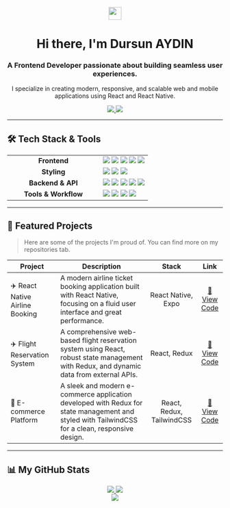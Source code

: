 <div align="center">
  <img src="https://user-images.githubusercontent.com/18350557/176309783-0785949b-9127-417c-8b55-ab5a4333674e.gif" width="30px" />
  <h1>Hi there, I'm Dursun AYDIN</h1>
  <h3>A Frontend Developer passionate about building seamless user experiences.</h3>
  <p>I specialize in creating modern, responsive, and scalable web and mobile applications using React and React Native.</p>
</div>

<div align="center">
  <a href="https://www.linkedin.com/in/dursunaydin" target="_blank">
    <img src="https://img.shields.io/badge/LinkedIn-0077B5?style=for-the-badge&logo=linkedin&logoColor=white" />
  </a>
  <a href="mailto:dursunayydin@gmail.com">
    <img src="https://img.shields.io/badge/Gmail-D14836?style=for-the-badge&logo=gmail&logoColor=white" />
  </a>
</div>

---

## 🛠️ Tech Stack & Tools

<table>
  <tr>
    <td align="center" width="200px">
      <strong>Frontend</strong>
    </td>
    <td>
      <img src="https://img.shields.io/badge/React-20232A?style=for-the-badge&logo=react&logoColor=61DAFB" />
      <img src="https://img.shields.io/badge/Next.js-000000?style=for-the-badge&logo=nextdotjs&logoColor=white" />
      <img src="https://img.shields.io/badge/React_Native-20232A?style=for-the-badge&logo=react&logoColor=61DAFB" />
      <img src="https://img.shields.io/badge/Redux-593D88?style=for-the-badge&logo=redux&logoColor=white" />
      <img src="https://img.shields.io/badge/Zustand-000?style=for-the-badge&logo=react&logoColor=white" />
    </td>
  </tr>
  <tr>
    <td align="center">
      <strong>Styling</strong>
    </td>
    <td>
      <img src="https://img.shields.io/badge/Tailwind_CSS-38B2AC?style=for-the-badge&logo=tailwind-css&logoColor=white" />
      <img src="https://img.shields.io/badge/Sass-CC6699?style=for-the-badge&logo=sass&logoColor=white" />
      <img src="https://img.shields.io/badge/Bootstrap-563D7C?style=for-the-badge&logo=bootstrap&logoColor=white" />
    </td>
  </tr>
  <tr>
    <td align="center">
      <strong>Backend & API</strong>
    </td>
    <td>
      <img src="https://img.shields.io/badge/Node.js-339933?style=for-the-badge&logo=nodedotjs&logoColor=white" />
      <img src="https://img.shields.io/badge/Express.js-000000?style=for-the-badge&logo=express&logoColor=white" />
      <img src="https://img.shields.io/badge/Firebase-FFCA28?style=for-the-badge&logo=firebase&logoColor=black" />
      <img src="https://img.shields.io/badge/GraphQL-E10098?style=for-the-badge&logo=graphql&logoColor=white" />
      <img src="https://img.shields.io/badge/REST_API-02B6D0?style=for-the-badge&logo=axios&logoColor=white" />
    </td>
  </tr>
  <tr>
    <td align="center">
      <strong>Tools & Workflow</strong>
    </td>
    <td>
      <img src="https://img.shields.io/badge/Git-F05032?style=for-the-badge&logo=git&logoColor=white" />
      <img src="https://img.shields.io/badge/GitHub-181717?style=for-the-badge&logo=github&logoColor=white" />
      <img src="https://img.shields.io/badge/Figma-F24E1E?style=for-the-badge&logo=figma&logoColor=white" />
      <img src="https://img.shields.io/badge/Expo-000020?style=for-the-badge&logo=expo&logoColor=white" />
    </td>
  </tr>
</table>

---

## 📌 Featured Projects

> Here are some of the projects I'm proud of. You can find more on my repositories tab.

<table>
  <thead>
    <tr>
      <th>Project</th>
      <th>Description</th>
      <th>Stack</th>
      <th>Link</th>
    </tr>
  </thead>
  <tbody>
    <tr>
      <td>✈️ React Native Airline Booking</td>
      <td>A modern airline ticket booking application built with React Native, focusing on a fluid user interface and great performance.</td>
      <td align="center">React Native, Expo</td>
      <td align="center"><a href="https://github.com/dursunaydin1/react-native-airline-booking">🚀 View Code</a></td>
    </tr>
    <tr>
      <td>✈️ Flight Reservation System</td>
      <td>A comprehensive web-based flight reservation system using React, robust state management with Redux, and dynamic data from external APIs.</td>
      <td align="center">React, Redux</td>
      <td align="center"><a href="https://github.com/dursunaydin1/flight-reservation">🚀 View Code</a></td>
    </tr>
    <tr>
      <td>🛒 E-commerce Platform</td>
      <td>A sleek and modern e-commerce application developed with Redux for state management and styled with TailwindCSS for a clean, responsive design.</td>
      <td align="center">React, Redux, TailwindCSS</td>
      <td align="center"><a href="https://github.com/dursunaydin1/ecommerce-app">🚀 View Code</a></td>
    </tr>
  </tbody>
</table>

---

## 📊 My GitHub Stats

<div align="center">
  <a href="https://github.com/dursunaydin1">
    <img src="https://github-readme-stats.vercel.app/api?username=dursunaydin1&show_icons=true&count_private=true&hide_border=true&theme=radical" />
  </a>
  <a href="https://github.com/dursunaydin1">
    <img src="https://github-readme-streak-stats.herokuapp.com/?user=dursunaydin1&hide_border=true&theme=radical" />
  </a>
</div>

<div align="center">
  <a href="https://github.com/dursunaydin1">
    <img src="https://github-readme-stats.vercel.app/api/top-langs/?username=dursunaydin1&langs_count=8&layout=compact&hide_border=true&theme=radical" />
  </a>
</div>
